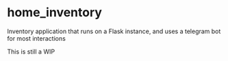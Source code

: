 # home_inventory
Inventory application that runs on a Flask instance, and uses a telegram bot for most interactions

This is still a WIP
